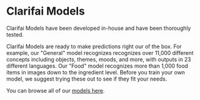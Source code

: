 # Clarifai Models

Clarifai Models have been developed in-house and have been thoroughly tested.

Clarifai Models are ready to make predictions right our of the box. For example, our "General" model recognizes recognizes over 11,000 different concepts including objects, themes, moods, and more, with outputs in 23 different languages. Our "Food" model recognizes more than 1,000 food items in images down to the ingredient level. Before you train your own model, we suggest trying these out to see if they fit your needs.

You can browse all of our [models here](https://www.clarifai.com/models).

